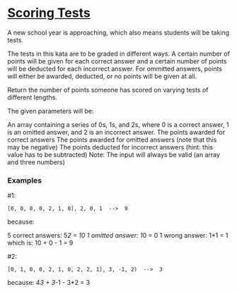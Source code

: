 # [Scoring Tests](https://www.codewars.com/kata/55d2aee99f30dbbf8b000001) #

A new school year is approaching, which also means students will be taking tests.

The tests in this kata are to be graded in different ways. A certain number of points will be given for each correct answer and a certain number of points will be deducted for each incorrect answer. For ommitted answers, points will either be awarded, deducted, or no points will be given at all.

Return the number of points someone has scored on varying tests of different lengths.

The given parameters will be:

An array containing a series of 0s, 1s, and 2s, where 0 is a correct answer, 1 is an omitted answer, and 2 is an incorrect answer.
The points awarded for correct answers
The points awarded for omitted answers (note that this may be negative)
The points deducted for incorrect answers (hint: this value has to be subtracted)
Note: The input will always be valid (an array and three numbers)

### Examples ###
#1:

    [0, 0, 0, 0, 2, 1, 0], 2, 0, 1  -->  9

because:

5 correct answers: 5*2 = 10
1 omitted answer: 1*0 = 0
1 wrong answer: 1*1 = 1
which is: 10 + 0 - 1 = 9

#2:

    [0, 1, 0, 0, 2, 1, 0, 2, 2, 1], 3, -1, 2)  -->  3

because: 4*3 + 3*-1 - 3*2 = 3
